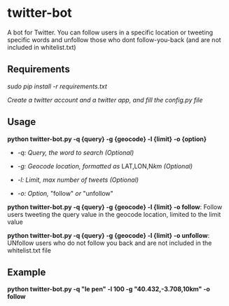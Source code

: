 # twitter-bot
A bot for Twitter. You can follow users in a specific location or tweeting specific words and unfollow those who dont follow-you-back (and are not included in  whitelist.txt)

## Requirements

*sudo pip install -r requirements.txt*

*Create a twitter account and a twitter app, and fill the config.py file*


## Usage

**python twitter-bot.py -q {query} -g {geocode} -l {limit} -o {option}**

- *-q: Query, the word to search (Optional)*

- *-g: Geocode location, formatted as* LAT,LON,N*km (Optional)*

- *-l: Limit, max number of tweets (Optional)*

- *-o: Option,* "follow" *or* "unfollow"

**python twitter-bot.py -q {query} -g {geocode} -l {limit} -o follow**: Follow users tweeting the query value in the geocode location, limited to the limit value

**python twitter-bot.py -q {query} -g {geocode} -l {limit} -o unfollow**: UNfollow users who do not follow you back and are not included in the whitelist.txt file


## Example
**python twitter-bot.py -q "le pen" -l 100 -g "40.432,-3.708,10km" -o follow**
